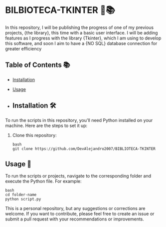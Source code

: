# BILBIOTECA-TKINTER 🐍📚
In this repository, I will be publishing the progress of one of my previous projects, {the library}, this time with a basic user interface. I will be adding features as I progress with the library {Tkinter}, which I am using to develop this software, and soon I aim to have a {NO SQL} database connection for greater efficiency

## Table of Contents 📚
- [Installation](#installation-)
- [Usage](#usage-)

- ## Installation 🛠️

To run the scripts in this repository, you'll need Python installed on your machine. Here are the steps to set it up:

1. Clone this repository:
    ```
    bash
    git clone https://github.com/DevAlejandro2007/BIBLIOTECA-TKINTER
    ```


## Usage 🚀

To run the scripts or projects, navigate to the corresponding folder and execute the Python file. For example:

```
bash
cd folder-name
python script.py
```

This is a personal repository, but any suggestions or corrections are welcome. If you want to contribute, please feel free to create an issue or submit a pull request with your recommendations or improvements.
